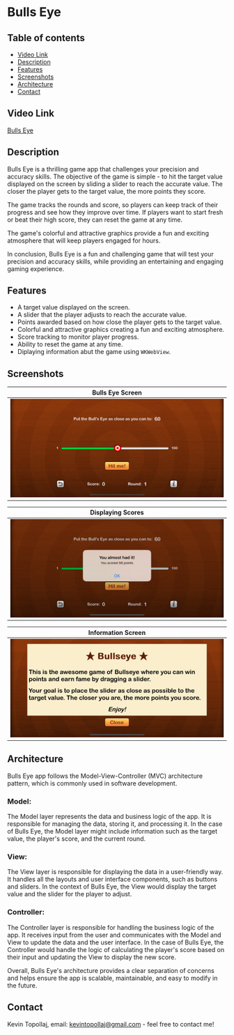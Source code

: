 # Bulls Eye

## Table of contents
* [Video Link](#video-link)
* [Description](#description)
* [Features](#Features)
* [Screenshots](#screenshots)
* [Architecture](#architecture)
* [Contact](#contact)


## Video Link

[Bulls Eye]()


## Description

Bulls Eye is a thrilling game app that challenges your precision and accuracy skills. The objective of the game is simple - to hit the target value displayed on the screen by sliding a slider to reach the accurate value. The closer the player gets to the target value, the more points they score.

The game tracks the rounds and score, so players can keep track of their progress and see how they improve over time. If players want to start fresh or beat their high score, they can reset the game at any time.

The game's colorful and attractive graphics provide a fun and exciting atmosphere that will keep players engaged for hours.

In conclusion, Bulls Eye is a fun and challenging game that will test your precision and accuracy skills, while providing an entertaining and engaging gaming experience.



## Features

- A target value displayed on the screen.
- A slider that the player adjusts to reach the accurate value.
- Points awarded based on how close the player gets to the target value.
- Colorful and attractive graphics creating a fun and exciting atmosphere.
- Score tracking to monitor player progress.
- Ability to reset the game at any time.
- Diplaying information abut the game using `WKWebView`.


## Screenshots

Bulls Eye Screen           |  
:-------------------------:|
![](./img/S1.png)          |  

Displaying Scores          |  
:-------------------------:|
![](./img/S2.png)          |  

Information Screen         |  
:-------------------------:|
![](./img/S3.png)          | 


## Architecture

Bulls Eye app follows the Model-View-Controller (MVC) architecture pattern, which is commonly used in software development.

### Model:

The Model layer represents the data and business logic of the app. It is responsible for managing the data, storing it, and processing it. In the case of Bulls Eye, the Model layer might include information such as the target value, the player's score, and the current round.

### View:

The View layer is responsible for displaying the data in a user-friendly way. It handles all the layouts and user interface components, such as buttons and sliders. In the context of Bulls Eye, the View would display the target value and the slider for the player to adjust.

### Controller:

The Controller layer is responsible for handling the business logic of the app. It receives input from the user and communicates with the Model and View to update the data and the user interface. In the case of Bulls Eye, the Controller would handle the logic of calculating the player's score based on their input and updating the View to display the new score.

Overall, Bulls Eye's architecture provides a clear separation of concerns and helps ensure the app is scalable, maintainable, and easy to modify in the future.

## Contact
Kevin Topollaj, email: kevintopollaj@gmail.com - feel free to contact me!
